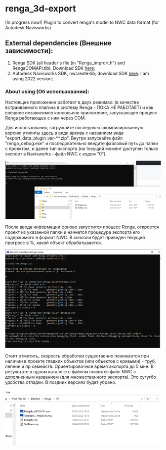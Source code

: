 # renga_3d-export
[In progress now!] Plugin to convert renga's model to NWC data format (for Autodesk Navisworks)

## External dependencies (Внешние зависимости):
1. Renga SDK (all header's file (in "Renga_imprort.h") and RengaCOMAPI.tlb). Download SDK [here](https://rengabim.com/sdk/);
2. Autodesk Navisworks SDK, nwcreate-lib; download SDK [here](https://www.autodesk.com/developer-network/platform-technologies/navisworks). I am using 2022 version;

### About using (Об использовании):
Настоящее приложение работает в двух режимах: (в качестве встраиваемого плагина в систему Renga - ПОКА НЕ РАБОТАЕТ) и как внешнее независимое консольное приложение, запускающее процесс Renga  работающее с ним через COM.

Для использования, загружайте последнюю скомпилированную версию утилиты [здесь](https://github.com/GeorgGrebenyuk/renga_3d-export/releases) в виде архива с названием вида "export_data_plugin_ver-\*\*.zip". Внутри запускайте файл "renga_debug.exe" и последовательно введите файловый путь до папки с проектом, и далее тип экспорта (на текущий момент доступен только экспорт в Navisworks - файл NWC с кодом "0").

![screen_1](docs/screen_1.png)

После ввода информации фоново запустится процесс Renga, откроется проект из указанной папки и начнется процедура экспорта его содержимого в формат NWC. В консоли будет приведен текущий прогресс в %, какой объект обрабатывается.

![screen_1](docs/screen_2.png)

Стоит отметить, скорость обработки существенно понижается при наличии в проекте гладких объектов (или объектов с кривыми) - труб, лепнин и пр семейств. Ориентировочное время экспорта до 5 мин. В результате в одном каталоге с файлом появится файл NWC с дополненным названием (для множественного экспорта). Это сугугбо удобства отладки. В поздних версиях будет убрано.

![screen_3](docs/screen_3.png)
